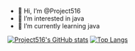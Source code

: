 - 👋 Hi, I’m @Project516
- 👀 I’m interested in java
- 🌱 I’m currently learning java


[![Project516's GitHub stats](https://read-me-plum.vercel.app/apiProject516)](https://github.com/anuraghazra/github-readme-stats)
[![Top Langs](https://read-me-plum.vercel.app/api/top-langs/Project516&layout=donut)](https://github.com/anuraghazra/github-readme-stats)
<!---
Project516/Project516 is a ✨ special ✨ repository because its `README.md` (this file) appears on your GitHub profile.
You can click the Preview link to take a look at your changes.
--->
